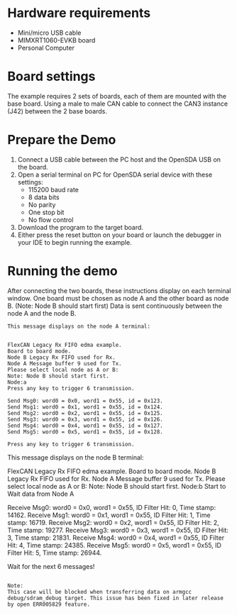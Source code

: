 Hardware requirements
=====================
- Mini/micro USB cable
- MIMXRT1060-EVKB board
- Personal Computer

Board settings
==============
The example requires 2 sets of boards, each of them are mounted with the base board. Using a male to male CAN
cable to connect the CAN3 instance (J42) between the 2 base boards.

Prepare the Demo
================
1. Connect a USB cable between the PC host and the OpenSDA USB on the board.
2. Open a serial terminal on PC for OpenSDA serial device with these settings:
   - 115200 baud rate
   - 8 data bits
   - No parity
   - One stop bit
   - No flow control
3. Download the program to the target board.
4. Either press the reset button on your board or launch the debugger in your IDE to begin running
   the example.

Running the demo
================
After connecting the two boards, these instructions display on each terminal window.
One board must be chosen as node A and the other board as node B. (Note: Node B should start first)
Data is sent continuously between the node A and the node B.

~~~~~~~~~~~~~~~~~~~~~
This message displays on the node A terminal:


FlexCAN Legacy Rx FIFO edma example.
Board to board mode.
Node B Legacy Rx FIFO used for Rx.
Node A Message buffer 9 used for Tx.
Please select local node as A or B:
Note: Node B should start first.
Node:a
Press any key to trigger 6 transmission.

Send Msg0: word0 = 0x0, word1 = 0x55, id = 0x123.
Send Msg1: word0 = 0x1, word1 = 0x55, id = 0x124.
Send Msg2: word0 = 0x2, word1 = 0x55, id = 0x125.
Send Msg3: word0 = 0x3, word1 = 0x55, id = 0x126.
Send Msg4: word0 = 0x4, word1 = 0x55, id = 0x127.
Send Msg5: word0 = 0x5, word1 = 0x55, id = 0x128.

Press any key to trigger 6 transmission.
~~~~~~~~~~~~~~~~~~~~~

This message displays on the node B terminal:

FlexCAN Legacy Rx FIFO edma example.
Board to board mode.
Node B Legacy Rx FIFO used for Rx.
Node A Message buffer 9 used for Tx.
Please select local node as A or B:
Note: Node B should start first.
Node:b
Start to Wait data from Node A

Receive Msg0: word0 = 0x0, word1 = 0x55, ID Filter Hit: 0, Time stamp: 14162.
Receive Msg1: word0 = 0x1, word1 = 0x55, ID Filter Hit: 1, Time stamp: 16719.
Receive Msg2: word0 = 0x2, word1 = 0x55, ID Filter Hit: 2, Time stamp: 19277.
Receive Msg3: word0 = 0x3, word1 = 0x55, ID Filter Hit: 3, Time stamp: 21831.
Receive Msg4: word0 = 0x4, word1 = 0x55, ID Filter Hit: 4, Time stamp: 24385.
Receive Msg5: word0 = 0x5, word1 = 0x55, ID Filter Hit: 5, Time stamp: 26944.

Wait for the next 6 messages!
~~~~~~~~~~~~~~~~~~~~~

Note:
This case will be blocked when transferring data on armgcc debug/sdram_debug target. This issue has been fixed in later release by open ERR005829 feature.
